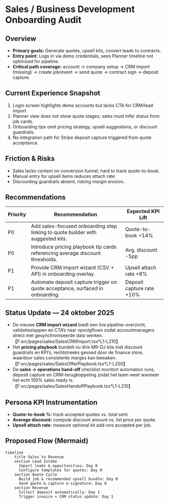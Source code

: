 # Sales / Business Development Onboarding Audit

## Overview

- **Primary goals:** Generate quotes, upsell kits, convert leads to contracts.
- **Entry point:** Logs in via demo credentials, sees Planner timeline not optimized for pipeline.
- **Critical path coverage:** account → company setup → CRM import (missing) → create job/event → send quote → contract sign → deposit capture.

## Current Experience Snapshot

1. Login screen highlights demo accounts but lacks CTA for CRM/lead import.
2. Planner view does not show quote stages; sales must infer status from job cards.
3. Onboarding tips omit pricing strategy, upsell suggestions, or discount guardrails.
4. No integration path for Stripe deposit capture triggered from quote acceptance.

## Friction & Risks

- Sales lacks context on conversion funnel; hard to track quote-to-book.
- Manual entry for upsell items reduces attach rate.
- Discounting guardrails absent, risking margin erosion.

## Recommendations

| Priority | Recommendation                                                                  | Expected KPI Lift         |
| -------- | ------------------------------------------------------------------------------- | ------------------------- |
| P0       | Add sales-focused onboarding step linking to quote builder with suggested kits. | Quote-to-book +14%        |
| P0       | Introduce pricing playbook tip cards referencing average discount thresholds.   | Avg. discount -5pp        |
| P1       | Provide CRM import wizard (CSV + API) in onboarding overlay.                    | Upsell attach rate +8%    |
| P1       | Automate deposit capture trigger on quote acceptance, surfaced in onboarding.   | Deposit capture rate +10% |

## Status Update — 24 oktober 2025

- De nieuwe **CRM import wizard** biedt een live pipeline-overzicht, validatiestappen en CTA’s naar opvolgflows zodat accountmanagers direct met gesynchroniseerde data werken.【F:src/pages/sales/SalesCRMImport.tsx†L1-L210】
- Het **pricing playbook** bundelt nu drie MR-DJ kits met discount guardrails en KPI’s, rechtstreeks gevoed door de finance store, waardoor sales consistente marges kan bewaken.【F:src/pages/sales/SalesOfferPlaybook.tsx†L1-L200】
- De **sales → operations hand-off** checklist monitort automation runs, deposit capture en CRM-terugkoppeling zodat het team weet wanneer het echt 100% sales ready is.【F:src/pages/sales/SalesHandoffPlaybook.tsx†L1-L210】

## Persona KPI Instrumentation

- **Quote-to-book %:** track accepted quotes vs. total sent.
- **Average discount:** compute discount amount vs. list price per quote.
- **Upsell attach rate:** measure optional kit add-ons accepted per job.

## Proposed Flow (Mermaid)

```mermaid
timeline
    title Sales to Revenue
    section Lead Intake
      Import leads & opportunities: Day 0
      Configure templates for quotes: Day 0
    section Quote Cycle
      Build job & recommended upsell bundle: Day 0
      Send quote & capture e-signature: Day 0
    section Revenue
      Collect deposit automatically: Day 1
      Trigger invoice + CRM status update: Day 1
```
